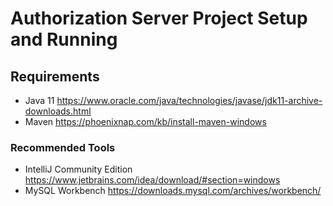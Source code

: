 # Authorization Server Project Setup and Running

## Requirements

* Java 11 https://www.oracle.com/java/technologies/javase/jdk11-archive-downloads.html
* Maven https://phoenixnap.com/kb/install-maven-windows

### Recommended Tools

* IntelliJ Community Edition https://www.jetbrains.com/idea/download/#section=windows
* MySQL Workbench https://downloads.mysql.com/archives/workbench/
